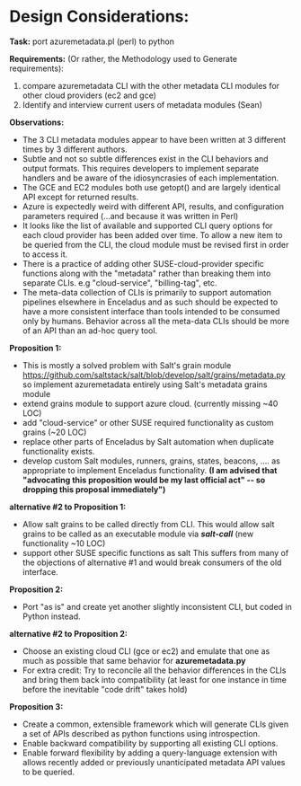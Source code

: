 # Design Considerations:
**Task:** port azuremetadata.pl (perl) to python

**Requirements:**
(Or rather, the Methodology used to Generate requirements):
1. compare azuremetadata CLI with the other metadata CLI modules for other cloud providers (ec2 and gce)
2. Identify and interview current users of metadata modules (Sean)

**Observations:**
- The 3 CLI metadata modules appear to have been written at 3 different times by 3 different
authors.
- Subtle and not so subtle differences exist in the CLI behaviors and output formats.
This requires developers to implement separate handlers and be aware of the idiosyncrasies
of each implementation.
- The GCE and EC2 modules both use getopt() and are largely identical API except for
returned results.
- Azure is expectedly weird with different API, results, and configuration parameters
required (...and because it was written in Perl)
- It looks like the list of available and supported CLI query options for each cloud provider
has been added over time.
To allow a new item to be queried from the CLI, the cloud module must be revised first
in order to access it.
- There is a practice of adding other SUSE-cloud-provider specific functions along
with the "metadata" rather than breaking them into separate CLIs. e.g "cloud-service",
"billing-tag", etc.
- The meta-data collection of CLIs is primarily to support automation pipelines elsewhere in
Enceladus and as such should be expected to have a more consistent interface than tools
intended to be consumed only by humans.  Behavior across all the meta-data CLIs should be
more of an API than an ad-hoc query tool.

**Proposition 1:**

- This is mostly a solved problem with Salt's grain module <https://github.com/saltstack/salt/blob/develop/salt/grains/metadata.py>
so implement azuremetadata entirely using Salt's metadata grains module
- extend grains module to support azure cloud. (currently missing ~40 LOC)
- add "cloud-service" or other SUSE required functionality as custom grains (~20 LOC)
- replace other parts of Enceladus by Salt automation when duplicate functionality exists.
- develop custom Salt modules, runners, grains, states, beacons, .... as appropriate to
implement Enceladus functionality.
**(I am advised that "advocating this proposition would be my last official act" -- so
dropping this proposal immediately")**

**alternative #2 to Proposition 1:**
- Allow salt grains to be called directly from CLI. This would allow salt grains to be called
as an executable module via **_salt-call_** (new functionality ~10 LOC)
- support other SUSE specific functions as salt
This suffers from many of the objections of alternative #1 and would break consumers of
the old interface.

**Proposition 2:**

- Port "as is" and create yet another slightly inconsistent CLI, but coded in Python instead.

**alternative #2 to Proposition 2:**

- Choose an existing cloud CLI (gce or ec2) and emulate that one as much as possible that same
behavior for **azuremetadata.py**
- For extra credit: Try to reconcile all the behavior differences in the CLIs and bring them back into compatibility (at
least for one instance in time before the inevitable "code drift" takes hold) 


**Proposition 3:**

- Create a common, extensible framework which will generate CLIs given a set of APIs
described as python functions using introspection.
- Enable backward compatibility by supporting all existing CLI options.
- Enable forward flexibility by adding a query-language extension with allows recently
added or previously unanticipated metadata API values to be queried.

